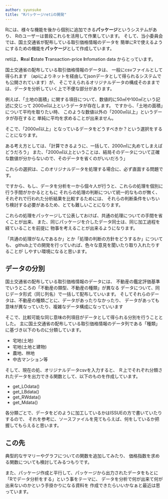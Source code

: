 ```yaml
---
author: syunsuke
title: "Rパッケージretiの開発"
---
```


Rには、様々な機能を後から個別に追加できる**パッケージ**というシステムがあり、
Rのユーザーは普段これらを活用して作業しています。
そして、当小委員会では、国土交通省が配布している取引価格情報のデータを
簡単にRで使えるようにするための機能を**パッケージ**として作成しています。

retiは、**R**eal **E**state **T**ransaction-price **I**nfomation data からとっています。

国土交通省の配布している取引価格情報のデータは、
一般にcsvファイルとして得られます
（apiによりネットを経由してjsonデータとして得られるシステムでも公開されています）が、
そこでえられるオリジナルデータの構成そのままでは、データを分析していく上で不便な部分があります。

例えば、「土地の面積」に関する項目について、数値的に50㎡や100㎡という記述に交じって
2000㎡以上というデータが存在します。
ですから、「土地の面積」について平均を取りたい時、
このような数値以外の「2000㎡以上」というデータが存在すると
単純に平均を求めることが出来ません。

そこで、「2000㎡以上」となっているデータをどうすべきか？という選択をすることになります。

ある考え方としては、「計算できるように、一括して、2000㎡に丸めてしまえばどうだろう」
また、「2000㎡以上ということは、結局そのデータについて正確な数値が分からないので、そのデータを省くのがいいだろう」

これらの選択は、このオリジナルデータを処理する場合に、必ず直面する問題です。

ですから、もし、データを分析を一から個々人が行うと、これらの処理を個別に行う手間がかかるとともに
それらの処理の判断について統一的なものが無く、それぞれで行われた分析結果を比較するためには、
それらの判断条件をいちいち検討する必要があるため、とても難しいことになります。

これらの処理をパッケージして公表しておけば、共通の処理についての手間を省くことが出来、
また、同じパッケージを介したデータ同士は、同じ加工過程を経ていることを前提に
物事を考えることが出来るようになります。

「共通の処理がなんであるか」とか「処理の判断の方針をどうするか」についても、
github上での開発を行っていれば、色々な意見を聞いたり取り入れたりすることが
しやすい環境になると思います。

## データの分別

国土交通省の配布している取引価格情報のデータには、
不動産の鑑定評価基準でいうところの「不動産の類型、不動産の種類」が異なる
データについて、同じデータ形式（同じ列名）で一括して配布していいます。
そしてそれらのデータは、不動産の種類ごとに、データがあったりなかったり、
データがあっても意味が異なっていたり、複雑なデータ構成になっていいます

そこで、比較可能な同じ意味の列項目がデータとして得られる分別を行うこととした。
主に国土交通省の配布している取引価格情報のデータ列である「種類」に基づき以下のものに分類しています。

 * 宅地(土地)
 * 宅地(土地と建物)
 * 農地、林地
 * 中古マンション等

そして、現在の処、オリジナルデータcsvを入力すると、
Ｒ上でそれぞれ分類されたデータを出力できる関数として、以下のものを作成しています。

 * get_LOdata()
 * get_LBdata()
 * get_RWdata()
 * get_Mdata()

各分類ごとで、データをどのように加工しているかはISSUEの方で書いていたりするので、
それを参考に、ソースファイルを見てもらえば、何をしているか把握してもらえると思います。

## この先

典型的なサマリーやグラフについての関数を追加してみたり、
価格指数を求める関数についても検討してみるつもりです。

また、パッケージ作成と平行して、パッケージから出力されたデータをもとに
「Rでデータ分析をする」という事をテーマに、
データを分析で何が出来て何が出来ないのかという手掛かりになる資料を
作成できたらいいかなぁと最近は思っています。




